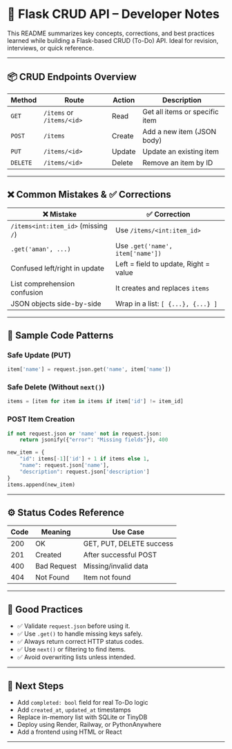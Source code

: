 
# 🧠 Flask CRUD API – Developer Notes

This README summarizes key concepts, corrections, and best practices learned while building a Flask-based CRUD (To-Do) API. Ideal for revision, interviews, or quick reference.

---

## 📦 CRUD Endpoints Overview

| Method   | Route              | Action    | Description                      |
|----------|--------------------|-----------|----------------------------------|
| `GET`    | `/items` or `/items/<id>` | Read      | Get all items or specific item   |
| `POST`   | `/items`           | Create    | Add a new item (JSON body)       |
| `PUT`    | `/items/<id>`      | Update    | Update an existing item          |
| `DELETE` | `/items/<id>`      | Delete    | Remove an item by ID             |

---

## ❌ Common Mistakes & ✅ Corrections

| ❌ Mistake                             | ✅ Correction                        |
|----------------------------------------|--------------------------------------|
| `/items<int:item_id>` (missing `/`)    | Use `/items/<int:item_id>`           |
| `.get('aman', ...)`                    | Use `.get('name', item['name'])`     |
| Confused left/right in update          | Left = field to update, Right = value |
| List comprehension confusion           | It creates and replaces `items`      |
| JSON objects side-by-side              | Wrap in a list: `[ {...}, {...} ]`   |

---

## 🔧 Sample Code Patterns

### Safe Update (PUT)

```python
item['name'] = request.json.get('name', item['name'])
```

### Safe Delete (Without `next()`)

```python
items = [item for item in items if item['id'] != item_id]
```

### POST Item Creation

```python
if not request.json or 'name' not in request.json:
    return jsonify({"error": "Missing fields"}), 400

new_item = {
    "id": items[-1]['id'] + 1 if items else 1,
    "name": request.json['name'],
    "description": request.json['description']
}
items.append(new_item)
```

---

## ⚙️ Status Codes Reference

| Code | Meaning       | Use Case                    |
|------|---------------|-----------------------------|
| 200  | OK            | GET, PUT, DELETE success     |
| 201  | Created       | After successful POST        |
| 400  | Bad Request   | Missing/invalid data         |
| 404  | Not Found     | Item not found               |

---

## 🔮 Good Practices

- ✅ Validate `request.json` before using it.
- ✅ Use `.get()` to handle missing keys safely.
- ✅ Always return correct HTTP status codes.
- ✅ Use `next()` or filtering to find items.
- ✅ Avoid overwriting lists unless intended.

---

## 🚀 Next Steps

- Add `completed: bool` field for real To-Do logic
- Add `created_at`, `updated_at` timestamps
- Replace in-memory list with SQLite or TinyDB
- Deploy using Render, Railway, or PythonAnywhere
- Add a frontend using HTML or React

---
